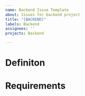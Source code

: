 ```yaml
---
name: Backend Issue Template
about: Issues for backend project
title: "[BACKEND]"
labels: Backend
assignees: ''
projects: Backend

---
```


# Definiton

# Requirements
